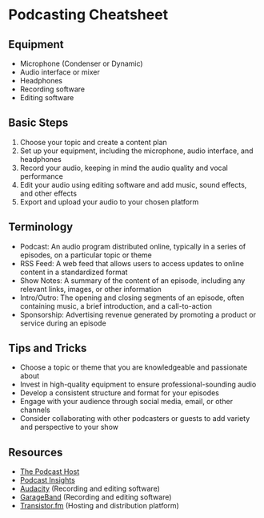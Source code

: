 # Podcasting Cheatsheet

## Equipment
* Microphone (Condenser or Dynamic)
* Audio interface or mixer
* Headphones
* Recording software
* Editing software

## Basic Steps
1. Choose your topic and create a content plan
2. Set up your equipment, including the microphone, audio interface, and headphones
3. Record your audio, keeping in mind the audio quality and vocal performance
4. Edit your audio using editing software and add music, sound effects, and other effects
5. Export and upload your audio to your chosen platform

## Terminology
* Podcast: An audio program distributed online, typically in a series of episodes, on a particular topic or theme
* RSS Feed: A web feed that allows users to access updates to online content in a standardized format
* Show Notes: A summary of the content of an episode, including any relevant links, images, or other information
* Intro/Outro: The opening and closing segments of an episode, often containing music, a brief introduction, and a call-to-action
* Sponsorship: Advertising revenue generated by promoting a product or service during an episode

## Tips and Tricks
* Choose a topic or theme that you are knowledgeable and passionate about
* Invest in high-quality equipment to ensure professional-sounding audio
* Develop a consistent structure and format for your episodes
* Engage with your audience through social media, email, or other channels
* Consider collaborating with other podcasters or guests to add variety and perspective to your show

## Resources
* [The Podcast Host](https://www.thepodcasthost.com/)
* [Podcast Insights](https://www.podcastinsights.com/)
* [Audacity](https://www.audacityteam.org/) (Recording and editing software)
* [GarageBand](https://www.apple.com/mac/garageband/) (Recording and editing software)
* [Transistor.fm](https://transistor.fm/) (Hosting and distribution platform)
